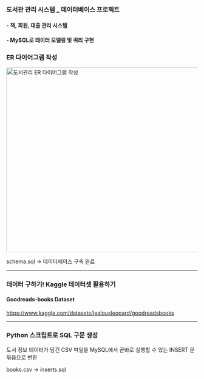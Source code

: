 ### 도서관 관리 시스템 _ 데이터베이스 프로젝트
#### - 책, 회원, 대출 관리 시스템
#### - MySQL로 데이터 모델링 및 쿼리 구현

### ER 다이어그램 작성
<img width="1467" height="487" alt="도서관리 ER 다이어그램 작성" src="https://github.com/user-attachments/assets/129fcbec-407b-42e0-9f1d-8e6648ce4b3b" />


schema.sql -> 데이터베이스 구축 완료

***

### 데이터 구하기! Kaggle 데이터셋 활용하기
#### Goodreads-books Dataset
https://www.kaggle.com/datasets/jealousleopard/goodreadsbooks

***

### Python 스크립트로 SQL 구문 생성
도서 정보 데이터가 담긴 CSV 파일을 MySQL에서 곧바로 실행할 수 있는 INSERT 문 묶음으로 변환

books.csv -> inserts.sql
